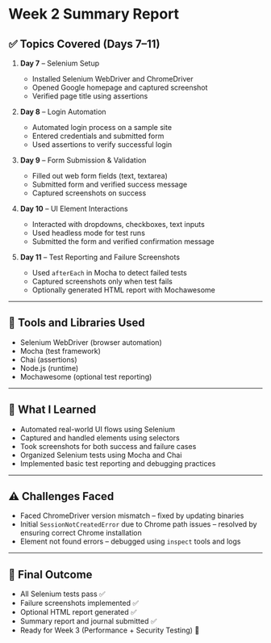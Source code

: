 # Week 2 Summary Report 

## ✅ Topics Covered (Days 7–11)

1. **Day 7** – Selenium Setup

   * Installed Selenium WebDriver and ChromeDriver
   * Opened Google homepage and captured screenshot
   * Verified page title using assertions

2. **Day 8** – Login Automation

   * Automated login process on a sample site
   * Entered credentials and submitted form
   * Used assertions to verify successful login

3. **Day 9** – Form Submission & Validation

   * Filled out web form fields (text, textarea)
   * Submitted form and verified success message
   * Captured screenshots on success

4. **Day 10** – UI Element Interactions

   * Interacted with dropdowns, checkboxes, text inputs
   * Used headless mode for test runs
   * Submitted the form and verified confirmation message

5. **Day 11** – Test Reporting and Failure Screenshots

   * Used `afterEach` in Mocha to detect failed tests
   * Captured screenshots only when test fails
   * Optionally generated HTML report with Mochawesome

---

## 🧪 Tools and Libraries Used

* Selenium WebDriver (browser automation)
* Mocha (test framework)
* Chai (assertions)
* Node.js (runtime)
* Mochawesome (optional test reporting)

---

## 🎯 What I Learned

* Automated real-world UI flows using Selenium
* Captured and handled elements using selectors
* Took screenshots for both success and failure cases
* Organized Selenium tests using Mocha and Chai
* Implemented basic test reporting and debugging practices

---

## ⚠️ Challenges Faced

* Faced ChromeDriver version mismatch – fixed by updating binaries
* Initial `SessionNotCreatedError` due to Chrome path issues – resolved by ensuring correct Chrome installation
* Element not found errors – debugged using `inspect` tools and logs

---

## 🚀 Final Outcome

* All Selenium tests pass ✅
* Failure screenshots implemented ✅
* Optional HTML report generated ✅
* Summary report and journal submitted ✅
* Ready for Week 3 (Performance + Security Testing) 🚀
